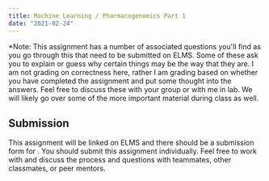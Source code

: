 ```yaml
---
title: Machine Learning / Pharmacogenomics Part 1 
date: "2021-02-24"
---
```


*Note: This assignment has a number of associated questions you'll find as you go through this that need to be submitted on ELMS. Some of these ask you to explain or guess why certain things may be the way that they are. I am not grading on correctness here, rather I am grading based on whether you have completed the assignment and put some thought into the answers. Feel free to discuss these with your group or with me in lab. We will likely go over some of the more important material during class as well.

## Submission

This assignment will be linked on ELMS and there should be a submission form for . You should submit this assignment individually. Feel free to work with and discuss the process and questions with teammates, other classmates, or peer mentors.


